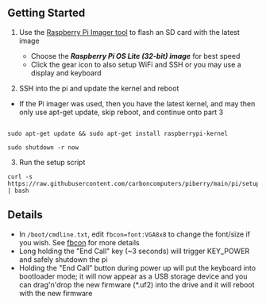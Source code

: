 ## Getting Started

1. Use the [Raspberry Pi Imager tool](https://www.raspberrypi.com/software/) to flash an SD card with the latest image
    - Choose the ***Raspberry Pi OS Lite (32-bit) image*** for best speed
    - Click the gear icon to also setup WiFi and SSH or you may use a display and keyboard

2. SSH into the pi and update the kernel and reboot
- If the Pi imager was used, then you have the latest kernel, and may then only use apt-get update, skip reboot, and continue onto part 3
```

sudo apt-get update && sudo apt-get install raspberrypi-kernel
```
```
sudo shutdown -r now
```

3. Run the setup script
```
curl -s https://raw.githubusercontent.com/carboncomputers/piberry/main/pi/setup.sh | bash
```

## Details
- In ```/boot/cmdline.txt```, edit ```fbcon=font:VGA8x8``` to change the font/size if you wish. See [fbcon](https://www.kernel.org/doc/Documentation/fb/fbcon.txt) for more details
- Long holding the "End Call" key (~3 seconds) will trigger KEY_POWER and safely shutdown the pi
- Holding the "End Call" button during power up will put the keyboard into bootloader mode; it will now appear as a USB storage device and you can drag'n'drop the new firmware (\*.uf2) into the drive and it will reboot with the new firmware
